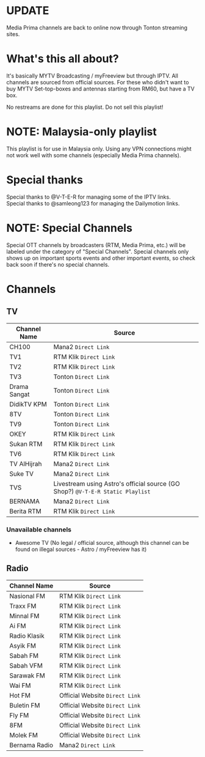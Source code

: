 # UPDATE
Media Prima channels are back to online now through Tonton streaming sites.

# What's this all about?
It's basically MYTV Broadcasting / myFreeview but through IPTV. All channels are sourced from official sources. For these who didn't want to buy MYTV Set-top-boxes and antennas starting from RM60, but have a TV box.  
  
No restreams are done for this playlist. Do not sell this playlist!

# NOTE: Malaysia-only playlist
This playlist is for use in Malaysia only. Using any VPN connections might not work well with some channels (especially Media Prima channels).

# Special thanks
Special thanks to @V-T-E-R for managing some of the IPTV links.  
Special thanks to @samleong123 for managing the Dailymotion links.

# NOTE: Special Channels
Special OTT channels by broadcasters (RTM, Media Prima, etc.) will be labeled under the category of "Special Channels". Special channels only shows up on important sports events and other important events, so check back soon if there's no special channels.

# Channels
## TV
| Channel Name | Source |
|--|--|
| CH100 | Mana2 `Direct Link` |
| TV1 | RTM Klik `Direct Link` |
| TV2 | RTM Klik `Direct Link` |
| TV3 | Tonton  `Direct Link` |
| Drama Sangat | Tonton  `Direct Link` |
| DidikTV KPM | Tonton  `Direct Link` |
| 8TV | Tonton  `Direct Link` |
| TV9 | Tonton  `Direct Link` |
| OKEY | RTM Klik `Direct Link` |
| Sukan RTM | RTM Klik `Direct Link` |
| TV6 | RTM Klik `Direct Link` |
| TV AlHijrah | Mana2 `Direct Link` |
| Suke TV | Mana2 `Direct Link` | 
| TVS | Livestream using Astro's official source (GO Shop?) `@V-T-E-R Static Playlist` |
| BERNAMA | Mana2 `Direct Link` |
| Berita RTM | RTM Klik `Direct Link` |
### Unavailable channels
 - Awesome TV (No legal / official source, although this channel can be found on illegal sources - Astro / myFreeview has it)
## Radio
| Channel Name | Source |
|--|--|
| Nasional FM | RTM Klik `Direct Link` |
| Traxx FM | RTM Klik `Direct Link` |
| Minnal FM | RTM Klik `Direct Link` |
| Ai FM | RTM Klik `Direct Link` |
| Radio Klasik | RTM Klik `Direct Link` |
| Asyik FM | RTM Klik `Direct Link` |
| Sabah FM | RTM Klik `Direct Link` |
| Sabah VFM | RTM Klik `Direct Link` |
| Sarawak FM | RTM Klik `Direct Link` |
| Wai FM | RTM Klik `Direct Link` |
| Hot FM | Official Website `Direct Link` |
| Buletin FM | Official Website `Direct Link` |
| Fly FM | Official Website `Direct Link` |
| 8FM | Official Website `Direct Link` |
| Molek FM | Official Website `Direct Link` |
| Bernama Radio | Mana2 `Direct Link` |
